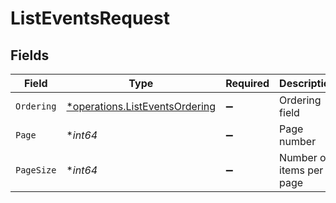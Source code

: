 # ListEventsRequest


## Fields

| Field                                                                           | Type                                                                            | Required                                                                        | Description                                                                     |
| ------------------------------------------------------------------------------- | ------------------------------------------------------------------------------- | ------------------------------------------------------------------------------- | ------------------------------------------------------------------------------- |
| `Ordering`                                                                      | [*operations.ListEventsOrdering](../../models/operations/listeventsordering.md) | :heavy_minus_sign:                                                              | Ordering field                                                                  |
| `Page`                                                                          | **int64*                                                                        | :heavy_minus_sign:                                                              | Page number                                                                     |
| `PageSize`                                                                      | **int64*                                                                        | :heavy_minus_sign:                                                              | Number of items per page                                                        |